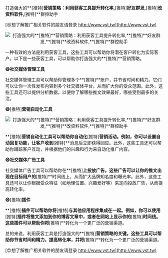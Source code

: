 打造强大的**[推特]**营销策略：利用获客工具提升转化率,**[推特]**好友群发,**[推特]**改资料软件,**[推特]**群控助手

[😍想了解推广相关软件的朋友请登录 http://www.vst.tw](http://www.vst.tw)

 <center><img src="https://vst.tw/MP4/tuiguang/png/4.png" alt="打造强大的**[推特]**营销策略：利用获客工具提升转化率,**[推特]**好友群发,**[推特]**改资料软件,**[推特]**群控助手"></center>

一种有效的方法是利用获客工具，这些工具可以帮助你将潜在客户转化为实际客户。以下是一些获客工具，可以帮助你打造强大的**[推特]**营销策略。

**😄社交媒体管理工具**

社交媒体管理工具可以帮助你管理多个**[推特]**账户，并节省时间和精力。它们可以让你一次性发布内容到多个社交媒体平台，从而扩大你的受众范围。此外，这些工具还可以提供分析数据，以便你了解哪些推文效果最好，哪些受到最多的关注。

**😄**[推特]**营销自动化工具**

 <center><img src="https://vst.tw/MP4/tuiguang/png/4.png" alt="打造强大的**[推特]**营销策略：利用获客工具提升转化率,**[推特]**好友群发,**[推特]**改资料软件,**[推特]**群控助手"></center>

**[推特]**营销自动化工具可以帮助你自动化**[推特]**营销活动。例如，你可以设置自动回复功能，让客户收到**[推特]**消息后立即获得回应。此外，这些工具还可以帮助你跟踪客户互动，并根据他们的兴趣和行为来自动化推广内容。

**😄社交媒体广告工具**

社交媒体广告工具可以帮助你在**[推特]**上投放广告。这些广告可以让你的推文出现在目标用户的**[推特]**时间线上，从而扩大品牌知名度和曝光率。此外，这些工具还可以让你根据受众特征（如地理位置、兴趣爱好等）来定向投放广告，从而提高转化率。

**😄**[推特]**插件**

**[推特]**插件可以帮助你将**[推特]**与其他应用程序集成在一起。例如，你可以使用**[推特]**插件将推文添加到你的博客文章中，或者在网站上显示你的**[推特]**时间线。这些插件可以帮助你将**[推特]**转化为一个更广泛的营销渠道。

总的来说，利用获客工具是打造强大的**[推特]**营销策略的关键。这些工具可以帮助你节省时间和精力，提高转化率，并将**[推特]**转化为一个更广泛的营销渠道。

[😍想了解推广相关软件的朋友请登录 http://www.vst.tw](http://www.vst.tw)



